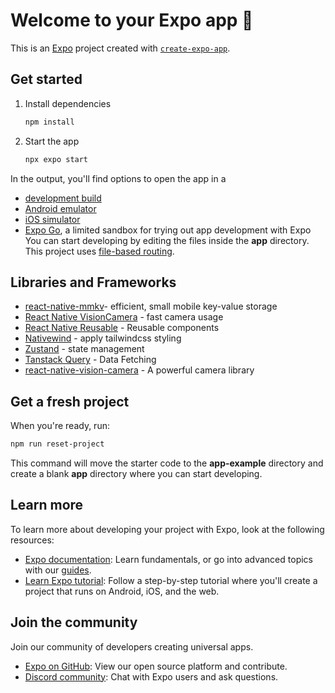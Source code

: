 # Welcome to your Expo app 👋

This is an [Expo](https://expo.dev) project created with [`create-expo-app`](https://www.npmjs.com/package/create-expo-app).

## Get started

1. Install dependencies

   ```bash
   npm install
   ```

2. Start the app

   ```bash
   npx expo start
   ```

In the output, you'll find options to open the app in a

- [development build](https://docs.expo.dev/develop/development-builds/introduction/)
- [Android emulator](https://docs.expo.dev/workflow/android-studio-emulator/)
- [iOS simulator](https://docs.expo.dev/workflow/ios-simulator/)
- [Expo Go](https://expo.dev/go), a limited sandbox for trying out app development with Expo
  You can start developing by editing the files inside the **app** directory. This project uses [file-based routing](https://docs.expo.dev/router/introduction).

## Libraries and Frameworks

- [react-native-mmkv](https://github.com/mrousavy/react-native-mmkv)- efficient, small mobile key-value storage
- [React Native VisionCamera](https://react-native-vision-camera.com/) - fast camera usage
- [React Native Reusable](https://reactnativereusables.com/) - Reusable components
- [Nativewind](https://www.nativewind.dev/) - apply tailwindcss styling
- [Zustand](https://zustand.docs.pmnd.rs/getting-started/introduction) - state management
- [Tanstack Query](https://tanstack.com/) - Data Fetching
- [react-native-vision-camera](https://react-native-vision-camera.com/) - A powerful camera library

## Get a fresh project

When you're ready, run:

```bash
npm run reset-project
```

This command will move the starter code to the **app-example** directory and create a blank **app** directory where you can start developing.

## Learn more

To learn more about developing your project with Expo, look at the following resources:

- [Expo documentation](https://docs.expo.dev/): Learn fundamentals, or go into advanced topics with our [guides](https://docs.expo.dev/guides).
- [Learn Expo tutorial](https://docs.expo.dev/tutorial/introduction/): Follow a step-by-step tutorial where you'll create a project that runs on Android, iOS, and the web.

## Join the community

Join our community of developers creating universal apps.

- [Expo on GitHub](https://github.com/expo/expo): View our open source platform and contribute.
- [Discord community](https://chat.expo.dev): Chat with Expo users and ask questions.
